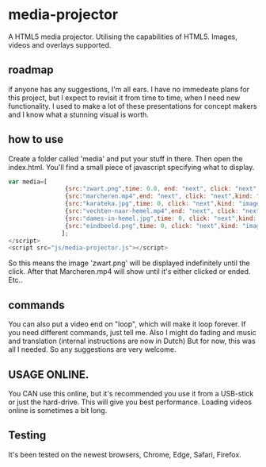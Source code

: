 # media-projector
A HTML5 media projector. Utilising the capabilities of HTML5. Images, videos and overlays supported.

## roadmap
if anyone has any suggestions, I'm all ears.
I have no immedeate plans for this project, but I expect to revisit it from time to time, when I need new functionality.
I used to make a lot of these presentations for concept makers and I know what a stunning visual is worth.

## how to use
Create a folder called 'media' and put your stuff in there.
Then open the index.html.
You'll find a small piece of javascript specifying what to display.

```javascript
var media=[
				{src:"zwart.png",time: 0.0, end: "next", click: "next",kind: "image"},
				{src:"marcheren.mp4",end: "next", click: "next",kind: "video"},
				{src:"karateka.jpg",time: 0, click: "next",kind: "image"},
				{src:"vechten-naar-hemel.mp4",end: "next", click: "next",kind: "video"},
				{src:"dames-in-hemel.jpg",time: 0, click: "next",kind: "image"},
				{src:"eindbeeld.png",time: 0, click: "next",kind: "image"}
			   ];
</script>
<script src="js/media-projector.js"></script>
```
So this means the image 'zwart.png' will be displayed indefinitely until the click.
After that Marcheren.mp4 will show until it's either clicked or ended.
Etc..

## commands
You can also put a video end on "loop", which will make it loop forever.
If you need different commands, just tell me.
Also I might do fading and music and translation (internal instructions are now in Dutch)
But for now, this was all I needed. So any suggestions are very welcome.

## USAGE ONLINE.
You CAN use this online, but it's recommended you use it from a USB-stick or just the hard-drive.
This will give you best performance. Loading videos online is sometimes a bit long.

## Testing
It's been tested on the newest browsers, Chrome, Edge, Safari, Firefox.
